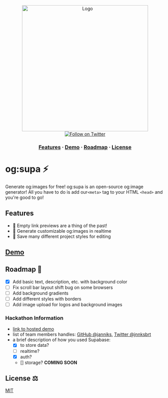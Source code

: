 <div align="center">
  <img src="https://github.com/janniks/ogsupa/raw/main/public/ogsupa-MV.png" alt="Logo" width="398px" />
      <div>
        <a href="https://twitter.com/intent/follow?screen_name=jnnksbrt">
            <img src="https://img.shields.io/twitter/url?label=Follow&style=social&url=https%3A%2F%2Ftwitter.com%2Fjnnksbrt" alt="Follow on Twitter" />
          </a>
      </div>
</div>

<h3 align="center">
  <a href="#features">Features</a>
  <span> · </span>
  <a href="https://ogsupa.com">Demo</a>
  <span> · </span>
  <a href="#roadmap-">Roadmap</a>
  <span> · </span>
  <a href="#license-%EF%B8%8F">License</a>

</h3>

# og:supa ⚡️

Generate og:images for free! og:supa is an open-source og:image generator! All you have to do is
add our`<meta>` tag to your HTML `<head>` and you're good to go!

## Features

- 🎉 Empty link previews are a thing of the past!
- 🎨 Generate customizable og:images in realtime
- 🚀 Save many different project styles for editing

## [Demo](https://ogsupa.com)

## Roadmap 🚂

- [x] Add basic text, description, etc. with background color
- [ ] Fix scroll bar layout shift bug on some browsers
- [ ] Add background gradients
- [ ] Add different styles with borders
- [ ] Add image upload for logos and background images

### Hackathon Information

- [link to hosted demo](https://ogsupa.com)
- list of team members handles: [GitHub @janniks](https://github.com/janniks), [Twitter @jnnksbrt](https://twitter.com/jnnksbrt)
- a brief description of how you used Supabase:
  - [x] to store data?
  - [ ] realtime?
  - [x] auth?
  - [] storage? **COMING SOON**

## License ⚖️

[MIT](https://github.com/janniks/ogsupa/raw/main/LICENSE)
